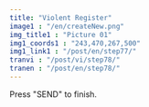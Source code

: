 ```yaml
---
title: "Violent Register"
image1 : "/en/createNew.png"
img_title1 : "Picture 01"
img1_coords1 : "243,470,267,500"
img1_link1 : "/post/en/step77/"
tranvi : "/post/vi/step78/"
tranen : "/post/en/step78/"
---
```

Press "SEND" to finish.